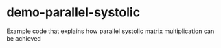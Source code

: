 # demo-parallel-systolic
Example code that explains how parallel systolic matrix multiplication can be achieved
